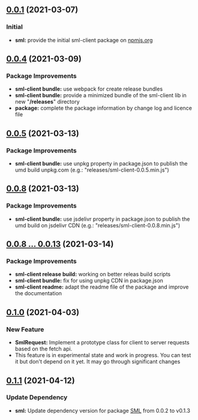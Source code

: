 ## [0.0.1](https://github.com/GELight/sml-client) (2021-03-07)

### Initial 

* **sml:** provide the initial sml-client package on [npmjs.org](https://www.npmjs.com/package/@gelight/sml-client)

## [0.0.4](https://github.com/GELight/sml-client) (2021-03-09)

### Package Improvements

* **sml-client bundle:** use webpack for create release bundles
* **sml-client bundle:** provide a minimized bundle of the sml-client lib in new "**/releases**" directory
* **package:** complete the package information by change log and licence file

## [0.0.5](https://github.com/GELight/sml-client) (2021-03-13)

### Package Improvements

* **sml-client bundle:** use unpkg property in package.json to publish the umd build unpkg.com (e.g.: "releases/sml-client-0.0.5.min.js")

## [0.0.8](https://github.com/GELight/sml-client) (2021-03-13)

### Package Improvements

* **sml-client bundle:** use jsdelivr property in package.json to publish the umd build on jsdelivr CDN (e.g.: "releases/sml-client-0.0.8.min.js")

## [0.0.8 ... 0.0.13](https://github.com/GELight/sml-client) (2021-03-14)

### Package Improvements

* **sml-client release build:** working on better releas build scripts
* **sml-client bundle:** fix for using unpkg CDN in package.json
* **sml-client readme:** adapt the readme file of the package and improve the documentation

## [0.1.0](https://github.com/GELight/sml-client) (2021-04-03)

### New Feature

* **SmlRequest:** Implement a prototype class for client to server requests based on the fetch api. 
* This feature is in experimental state and work in progress. You can test it but don't depend on it yet. It may go through significant changes

## [0.1.1](https://github.com/GELight/sml-client) (2021-04-12)

### Update Dependency

* **sml:** Update dependency version for package [SML](https://github.com/GELight/sml) from 0.0.2 to v0.1.3

